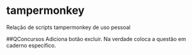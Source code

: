 # tampermonkey
Relação de scripts tampermonkey de uso pessoal

##QConcursos
Adiciona botão excluir. Na verdade coloca a questão em caderno específico.
